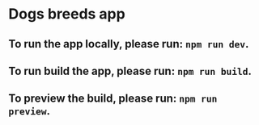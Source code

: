 # Dogs breeds app

## To run the app locally, please run: `npm run dev`.
## To run build the app, please run: `npm run build`.
## To preview the build, please run: `npm run preview`.